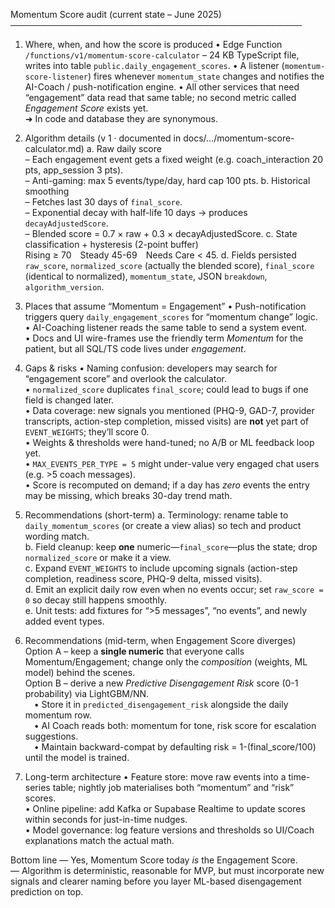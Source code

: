 Momentum Score audit (current state – June 2025)
───────────────────────────────────────────────
1. Where, when, and how the score is produced
• Edge Function `/functions/v1/momentum-score-calculator`
  – 24 KB TypeScript file, writes into table `public.daily_engagement_scores`.
• A listener (`momentum-score-listener`) fires whenever `momentum_state` changes and notifies the AI-Coach / push-notification engine.
• All other services that need “engagement” data read that same table; no second metric called *Engagement Score* exists yet.  
  ➜ In code and database they are synonymous.

2. Algorithm details (v 1 · documented in docs/…/momentum-score-calculator.md)
a. Raw daily score  
   – Each engagement event gets a fixed weight (e.g. coach_interaction 20 pts, app_session 3 pts).  
   – Anti-gaming: max 5 events/type/day, hard cap 100 pts.
b. Historical smoothing  
   – Fetches last 30 days of `final_score`.  
   – Exponential decay with half-life 10 days → produces `decayAdjustedScore`.  
   – Blended score = 0.7 × raw + 0.3 × decayAdjustedScore.
c. State classification + hysteresis (2-point buffer)  
   Rising ≥ 70 Steady 45-69 Needs Care < 45.
d. Fields persisted  
   `raw_score`, `normalized_score` (actually the blended score), `final_score` (identical to normalized), `momentum_state`, JSON   `breakdown`, `algorithm_version`.

3. Places that assume “Momentum = Engagement”
• Push-notification triggers query `daily_engagement_scores` for “momentum change” logic.  
• AI-Coaching listener reads the same table to send a system event.  
• Docs and UI wire-frames use the friendly term *Momentum* for the patient, but all SQL/TS code lives under *engagement*.

4. Gaps & risks
• Naming confusion: developers may search for “engagement score” and overlook the calculator.  
• `normalized_score` duplicates `final_score`; could lead to bugs if one field is changed later.  
• Data coverage: new signals you mentioned (PHQ-9, GAD-7, provider transcripts, action-step completion, missed visits) are **not** yet part of `EVENT_WEIGHTS`; they’ll score 0.  
• Weights & thresholds were hand-tuned; no A/B or ML feedback loop yet.  
• `MAX_EVENTS_PER_TYPE = 5` might under-value very engaged chat users (e.g. >5 coach messages).  
• Score is recomputed on demand; if a day has *zero* events the entry may be missing, which breaks 30-day trend math.

5. Recommendations (short-term)
a. Terminology: rename table to `daily_momentum_scores` (or create a view alias) so tech and product wording match.  
b. Field cleanup: keep **one** numeric—`final_score`—plus the state; drop `normalized_score` or make it a view.  
c. Expand `EVENT_WEIGHTS` to include upcoming signals (action-step completion, readiness score, PHQ-9 delta, missed visits).  
d. Emit an explicit daily row even when no events occur; set `raw_score = 0` so decay still happens smoothly.  
e. Unit tests: add fixtures for “>5 messages”, “no events”, and newly added event types.

6. Recommendations (mid-term, when Engagement Score diverges)
Option A – keep a **single numeric** that everyone calls Momentum/Engagement; change only the *composition* (weights, ML model) behind the scenes.  
Option B – derive a new *Predictive Disengagement Risk* score (0-1 probability) via LightGBM/NN.  
 • Store it in `predicted_disengagement_risk` alongside the daily momentum row.  
 • AI Coach reads both: momentum for tone, risk score for escalation suggestions.  
 • Maintain backward-compat by defaulting risk = 1-(final_score/100) until the model is trained.

7. Long-term architecture
• Feature store: move raw events into a time-series table; nightly job materialises both “momentum” and “risk” scores.  
• Online pipeline: add Kafka or Supabase Realtime to update scores within seconds for just-in-time nudges.  
• Model governance: log feature versions and thresholds so UI/Coach explanations match the actual math.

Bottom line
— Yes, Momentum Score today *is* the Engagement Score.  
— Algorithm is deterministic, reasonable for MVP, but must incorporate new signals and clearer naming before you layer ML-based disengagement prediction on top.